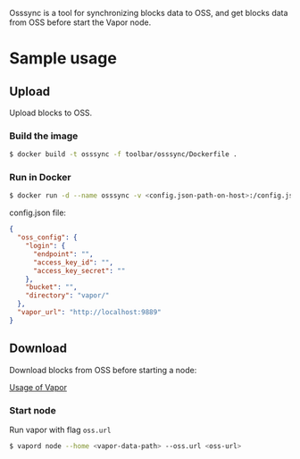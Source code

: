 Osssync is a tool for synchronizing blocks data to OSS, and get blocks data from OSS before start the Vapor node. 

# Sample usage
## Upload
Upload blocks to OSS. 

### Build the image

```bash
$ docker build -t osssync -f toolbar/osssync/Dockerfile .
```

### Run in Docker
```bash
$ docker run -d --name osssync -v <config.json-path-on-host>:/config.json osssync:latest osssync /config.json
```

config.json file: 
```json
{
  "oss_config": {
    "login": {
      "endpoint": "",
      "access_key_id": "",
      "access_key_secret": ""
    },
    "bucket": "",
    "directory": "vapor/"
  },
  "vapor_url": "http://localhost:9889"
}
```

## Download
Download blocks from OSS before starting a node:  

[Usage of Vapor](https://github.com/Bytom/vapor/blob/master/README.md)  

### Start node
Run vapor with flag `oss.url`
```bash
$ vapord node --home <vapor-data-path> --oss.url <oss-url>
```
